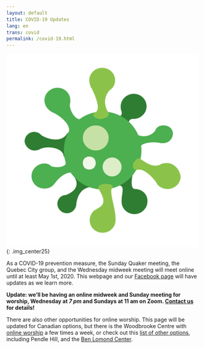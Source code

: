 ```yaml
---
layout: default
title: COVID-19 Updates
lang: en
trans: covid
permalink: /covid-19.html
---
```

![COVID image](/assets/images/Virus.png){: .img_center25}

As a COVID-19 prevention measure, the Sunday Quaker meeting, the Quebec City group, and the Wednesday midweek meeting will meet online until at least May 1st, 2020. This webpage and our [Facebook page](https://www.facebook.com/MontrealQuakers/) will have updates as we learn more. 
 
**Update: we’ll be having an online midweek and Sunday meeting for worship, Wednesday at _7 pm_ and Sundays at 11 am on Zoom. [Contact us](contact.html) for details!**
 
There are also other opportunities for online worship. This page will be updated for Canadian options, but there is the Woodbrooke Centre with [online worship](https://www.woodbrooke.org.uk/about/online-mfw/) a few times a week, or check out this [list of other options](https://westernfriend.org/quaker-worship-and-fellowship-online), including Pendle Hill, and the [Ben Lomond Center](http://www.quakercenter.org/meeting-for-worship/).
